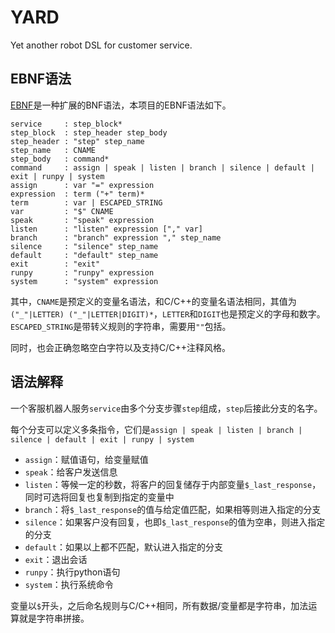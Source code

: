# YARD
Yet another robot DSL for customer service.

## EBNF语法

[EBNF](https://www.wikiwand.com/en/Extended_Backus%E2%80%93Naur_form)是一种扩展的BNF语法，本项目的EBNF语法如下。

```
service     : step_block*
step_block  : step_header step_body
step_header : "step" step_name
step_name   : CNAME
step_body   : command*
command     : assign | speak | listen | branch | silence | default | exit | runpy | system
assign      : var "=" expression
expression  : term ("+" term)*
term        : var | ESCAPED_STRING
var         : "$" CNAME
speak       : "speak" expression
listen      : "listen" expression ["," var]
branch      : "branch" expression "," step_name
silence     : "silence" step_name
default     : "default" step_name
exit        : "exit"
runpy       : "runpy" expression
system      : "system" expression                
```

其中，`CNAME`是预定义的变量名语法，和C/C++的变量名语法相同，其值为`("_"|LETTER) ("_"|LETTER|DIGIT)*`，`LETTER`和`DIGIT`也是预定义的字母和数字。`ESCAPED_STRING`是带转义规则的字符串，需要用`""`包括。

同时，也会正确忽略空白字符以及支持C/C++注释风格。

## 语法解释

一个客服机器人服务`service`由多个分支步骤`step`组成，`step`后接此分支的名字。

每个分支可以定义多条指令，它们是`assign | speak | listen | branch | silence | default | exit | runpy | system`

- `assign`：赋值语句，给变量赋值
- `speak`：给客户发送信息
- `listen`：等候一定的秒数，将客户的回复储存于内部变量`$_last_response`，同时可选将回复也复制到指定的变量中
- `branch`：将`$_last_response`的值与给定值匹配，如果相等则进入指定的分支
- `silence`：如果客户没有回复，也即`$_last_response`的值为空串，则进入指定的分支
- `default`：如果以上都不匹配，默认进入指定的分支
- `exit`：退出会话
- `runpy`：执行python语句
- `system`：执行系统命令

变量以`$`开头，之后命名规则与C/C++相同，所有数据/变量都是字符串，加法运算就是字符串拼接。
